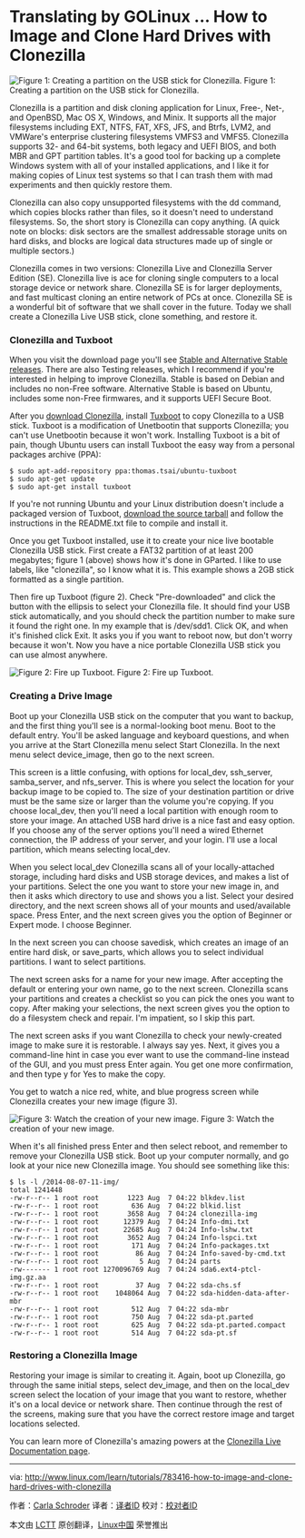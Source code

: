 Translating by GOLinux ...
How to Image and Clone Hard Drives with Clonezilla
================================================================================
![Figure 1: Creating a partition on the USB stick for Clonezilla.](http://www.linux.com/images/stories/41373/fig-1-gparted.jpeg)
Figure 1: Creating a partition on the USB stick for Clonezilla.

Clonezilla is a partition and disk cloning application for Linux, Free-, Net-, and OpenBSD, Mac OS X, Windows, and Minix. It supports all the major filesystems including EXT, NTFS, FAT, XFS, JFS, and Btrfs, LVM2, and VMWare's enterprise clustering filesystems VMFS3 and VMFS5. Clonezilla supports 32- and 64-bit systems, both legacy and UEFI BIOS, and both MBR and GPT partition tables. It's a good tool for backing up a complete Windows system with all of your installed applications, and I like it for making copies of Linux test systems so that I can trash them with mad experiments and then quickly restore them.

Clonezilla can also copy unsupported filesystems with the dd command, which copies blocks rather than files, so it doesn't need to understand filesystems. So, the short story is Clonezilla can copy anything. (A quick note on blocks: disk sectors are the smallest addressable storage units on hard disks, and blocks are logical data structures made up of single or multiple sectors.)

Clonezilla comes in two versions: Clonezilla Live and Clonezilla Server Edition (SE). Clonezilla live is ace for cloning single computers to a local storage device or network share. Clonezilla SE is for larger deployments, and fast multicast cloning an entire network of PCs at once. Clonezilla SE is a wonderful bit of software that we shall cover in the future. Today we shall create a Clonezilla Live USB stick, clone something, and restore it.

### Clonezilla and Tuxboot ###

When you visit the download page you'll see [Stable and Alternative Stable releases][1]. There are also Testing releases, which I recommend if you're interested in helping to improve Clonezilla. Stable is based on Debian and includes no non-Free software. Alternative Stable is based on Ubuntu, includes some non-Free firmwares, and it supports UEFI Secure Boot.

After you [download Clonezilla][2], install [Tuxboot][3] to copy Clonezilla to a USB stick. Tuxboot is a modification of Unetbootin that supports Clonezilla; you can't use Unetbootin because it won't work. Installing Tuxboot is a bit of pain, though Ubuntu users can install Tuxboot the easy way from a personal packages archive (PPA):

    $ sudo apt-add-repository ppa:thomas.tsai/ubuntu-tuxboot
    $ sudo apt-get update
    $ sudo apt-get install tuxboot

If you're not running Ubuntu and your Linux distribution doesn't include a packaged version of Tuxboot, [download the source tarball][4] and follow the instructions in the README.txt file to compile and install it.

Once you get Tuxboot installed, use it to create your nice live bootable Clonezilla USB stick. First create a FAT32 partition of at least 200 megabytes; figure 1 (above) shows how it's done in GParted. I like to use labels, like "clonezilla", so I know what it is. This example shows a 2GB stick formatted as a single partition.

Then fire up Tuxboot (figure 2). Check "Pre-downloaded" and click the button with the ellipsis to select your Clonezilla file. It should find your USB stick automatically, and you should check the partition number to make sure it found the right one. In my example that is /dev/sdd1. Click OK, and when it's finished click Exit. It asks you if you want to reboot now, but don't worry because it won't. Now you have a nice portable Clonezilla USB stick you can use almost anywhere.

![Figure 2: Fire up Tuxboot.](http://www.linux.com/images/stories/41373/fig-2-tuxboot.jpeg)
Figure 2: Fire up Tuxboot.

### Creating a Drive Image ###

Boot up your Clonezilla USB stick on the computer that you want to backup, and the first thing you'll see is a normal-looking boot menu. Boot to the default entry. You'll be asked language and keyboard questions, and when you arrive at the Start Clonezilla menu select Start Clonezilla. In the next menu select device_image, then go to the next screen.

This screen is a little confusing, with options for local_dev, ssh_server, samba_server, and nfs_server. This is where you select the location for your backup image to be copied to. The size of your destination partition or drive must be the same size or larger than the volume you're copying.  If you choose local_dev, then you'll need a local partition with enough room to store your image. An attached USB hard drive is a nice fast and easy option. If you choose any of the server options you'll need a wired Ethernet connection, the IP address of your server, and your login. I'll use a local partition, which means selecting local_dev.

When you select local_dev Clonezilla scans all of your locally-attached storage, including hard disks and USB storage devices, and makes a list of your partitions. Select the one you want to store your new image in, and then it asks which directory to use and shows you a list. Select your desired directory, and the next screen shows all of your mounts and used/available space. Press Enter, and the next screen gives you the option of Beginner or Expert mode. I choose Beginner.

In the next screen you can choose savedisk, which creates an image of an entire hard disk, or save_parts, which allows you to select individual partitions. I want to select partitions.

The next screen asks for a name for your new image. After accepting the default or entering your own name, go to the next screen. Clonezilla scans your partitions and creates a checklist so you can pick the ones you want to copy. After making your selections, the next screen gives you the option to do a filesystem check and repair. I'm impatient, so I skip this part.

The next screen asks if you want Clonezilla to check your newly-created image to make sure it is restorable. I always say yes. Next, it gives you a command-line hint in case you ever want to use the command-line instead of the GUI, and you must press Enter again. You get one more confirmation, and then type y for Yes to make the copy.

You get to watch a nice red, white, and blue progress screen while Clonezilla creates your new image (figure 3).

![Figure 3: Watch the creation of your new image.](http://www.linux.com/images/stories/41373/fig-3-export.jpeg)
Figure 3: Watch the creation of your new image.

When it's all finished press Enter and then select reboot, and remember to remove your Clonezilla USB stick. Boot up your computer normally, and go look at your nice new Clonezilla image. You should see something like this:

    $ ls -l /2014-08-07-11-img/
    total 1241448
    -rw-r--r-- 1 root root       1223 Aug  7 04:22 blkdev.list
    -rw-r--r-- 1 root root        636 Aug  7 04:22 blkid.list
    -rw-r--r-- 1 root root       3658 Aug  7 04:24 clonezilla-img
    -rw-r--r-- 1 root root      12379 Aug  7 04:24 Info-dmi.txt
    -rw-r--r-- 1 root root      22685 Aug  7 04:24 Info-lshw.txt
    -rw-r--r-- 1 root root       3652 Aug  7 04:24 Info-lspci.txt
    -rw-r--r-- 1 root root        171 Aug  7 04:24 Info-packages.txt
    -rw-r--r-- 1 root root         86 Aug  7 04:24 Info-saved-by-cmd.txt
    -rw-r--r-- 1 root root          5 Aug  7 04:24 parts
    -rw------- 1 root root 1270096769 Aug  7 04:24 sda6.ext4-ptcl-img.gz.aa
    -rw-r--r-- 1 root root         37 Aug  7 04:22 sda-chs.sf
    -rw-r--r-- 1 root root    1048064 Aug  7 04:22 sda-hidden-data-after-mbr
    -rw-r--r-- 1 root root        512 Aug  7 04:22 sda-mbr
    -rw-r--r-- 1 root root        750 Aug  7 04:22 sda-pt.parted
    -rw-r--r-- 1 root root        625 Aug  7 04:22 sda-pt.parted.compact
    -rw-r--r-- 1 root root        514 Aug  7 04:22 sda-pt.sf

### Restoring a Clonezilla Image ###

Restoring your image is similar to creating it. Again, boot up Clonezilla, go through the same initial steps, select dev_image, and then on the local_dev screen select the location of your image that you want to restore, whether it's on a local device or network share. Then continue through the rest of the screens, making sure that you have the correct restore image and target locations selected.

You can learn more of Clonezilla's amazing powers at the [Clonezilla Live Documentation page][5].

--------------------------------------------------------------------------------

via: http://www.linux.com/learn/tutorials/783416-how-to-image-and-clone-hard-drives-with-clonezilla

作者：[Carla Schroder][a]
译者：[译者ID](https://github.com/译者ID)
校对：[校对者ID](https://github.com/校对者ID)

本文由 [LCTT](https://github.com/LCTT/TranslateProject) 原创翻译，[Linux中国](http://linux.cn/) 荣誉推出

[a]:http://www.linux.com/community/forums/person/3734
[1]:http://www.linux.com/learn/tutorials/783416-how-to-image-and-clone-hard-drives-with-clonezilla#57_why_ubuntu_based_clonezilla_live.faq
[2]:http://clonezilla.org/downloads.php
[3]:http://tuxboot.sourceforge.net/
[4]:http://sourceforge.net/projects/tuxboot/files/
[5]:http://clonezilla.org/clonezilla-live-doc.php
